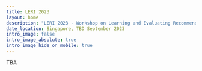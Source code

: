 ```yaml
---
title: LERI 2023
layout: home
description: "LERI 2023 - Workshop on Learning and Evaluating Recommendations with Impressions"
date_location: Singapore, TBD September 2023
intro_image: false
intro_image_absolute: true
intro_image_hide_on_mobile: true
---
```


TBA
